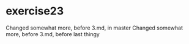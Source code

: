 # exercise23

Changed somewhat more, before 3.md, in master
Changed somewhat more, before 3.md, before last thingy
